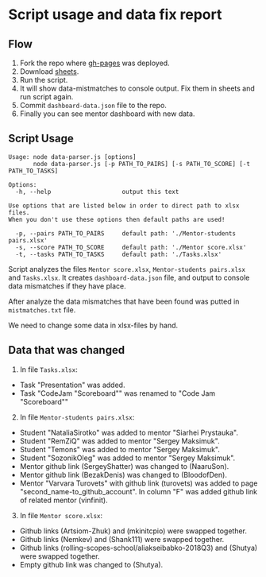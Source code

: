 # Script usage and data fix report

## Flow

1. Fork the repo where [gh-pages](https://mikhama.github.io/mentor-dashboard) was deployed.
2. Download [sheets](https://drive.google.com/open?id=1ULj8KjnNNCgUdGunQ1TY00dNbCsqAsHW).
3. Run the script.
4. It will show data-mistmatches to console output. Fix them in sheets and run script again.
5. Commit `dashboard-data.json` file to the repo.
6. Finally you can see mentor dashboard with new data.

## Script Usage
```
Usage: node data-parser.js [options]
       node data-parser.js [-p PATH_TO_PAIRS] [-s PATH_TO_SCORE] [-t PATH_TO_TASKS]

Options:
  -h, --help                    output this text

Use options that are listed below in order to direct path to xlsx files.
When you don't use these options then default paths are used!

  -p, --pairs PATH_TO_PAIRS     default path: './Mentor-students pairs.xlsx'
  -s, --score PATH_TO_SCORE     default path: './Mentor score.xlsx'
  -t, --tasks PATH_TO_TASKS     default path: './Tasks.xlsx'
```

Script analyzes the files `Mentor score.xlsx`, `Mentor-students pairs.xlsx` and `Tasks.xlsx`.
It creates `dashboard-data.json` file, and output to console data mismatches if they have place.

After analyze the data mismatches that have been found was putted in `mistmatches.txt` file.

We need to change some data in xlsx-files by hand.

## Data that was changed

1. In file `Tasks.xlsx`:
  - Task "Presentation" was added.
  - Task "CodeJam "Scoreboard"" was renamed to "Code Jam "Scoreboard""

2. In file `Mentor-students pairs.xlsx`:
  - Student "NataliaSirotko" was added to mentor "Siarhei Prystauka".
  - Student "RemZiQ" was added to mentor "Sergey Maksimuk".
  - Student "Temons" was added to mentor "Sergey Maksimuk".
  - Student "SozonikOleg" was added to mentor "Sergey Maksimuk".
  - Mentor github link (SergeyShatter) was changed to (NaaruSon).
  - Mentor github link (BezakDenis) was changed to (BloodofDen).
  - Mentor "Varvara	Turovets"	with github link (turovets) was added to page "second_name-to_github_account". In column "F" was added github link of related mentor (vinfinit). 

3. In file `Mentor score.xlsx`:
  - Github links (Artsiom-Zhuk) and (mkinitcpio) were swapped together.
  - Github links (Nemkev) and (Shank111) were swapped together.
  - Github links (rolling-scopes-school/aliakseibabko-2018Q3) and (Shutya) were swapped together.
  - Empty github link was changed to (Shutya).
